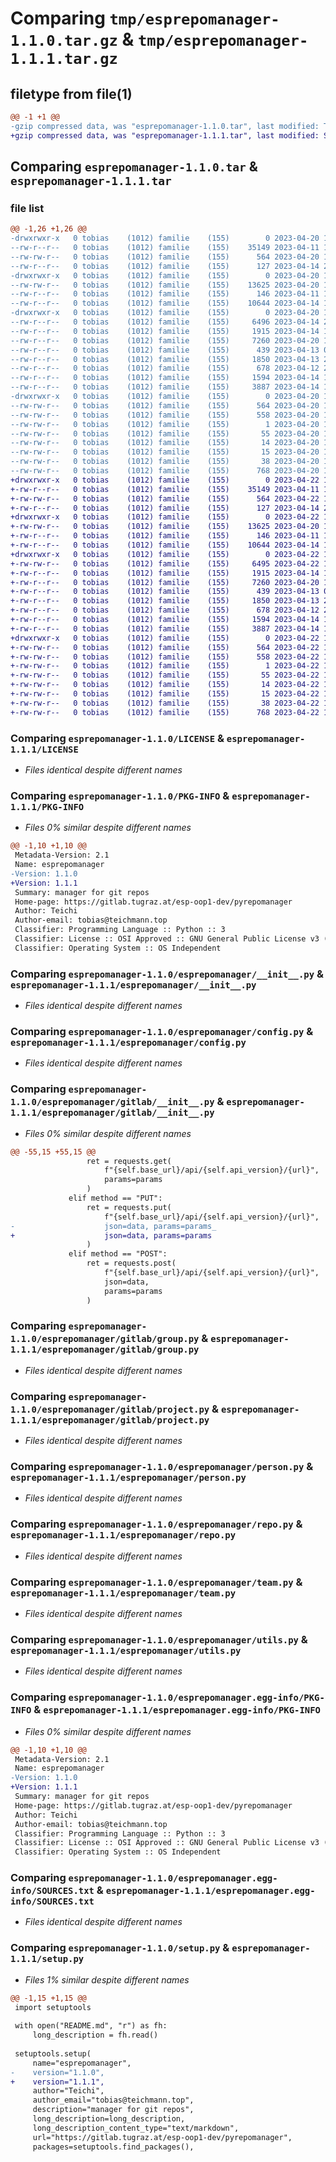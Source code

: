 # Comparing `tmp/esprepomanager-1.1.0.tar.gz` & `tmp/esprepomanager-1.1.1.tar.gz`

## filetype from file(1)

```diff
@@ -1 +1 @@
-gzip compressed data, was "esprepomanager-1.1.0.tar", last modified: Thu Apr 20 15:27:27 2023, max compression
+gzip compressed data, was "esprepomanager-1.1.1.tar", last modified: Sat Apr 22 10:13:15 2023, max compression
```

## Comparing `esprepomanager-1.1.0.tar` & `esprepomanager-1.1.1.tar`

### file list

```diff
@@ -1,26 +1,26 @@
-drwxrwxr-x   0 tobias    (1012) familie    (155)        0 2023-04-20 15:27:27.645192 esprepomanager-1.1.0/
--rw-r--r--   0 tobias    (1012) familie    (155)    35149 2023-04-11 14:23:15.000000 esprepomanager-1.1.0/LICENSE
--rw-rw-r--   0 tobias    (1012) familie    (155)      564 2023-04-20 15:27:27.641192 esprepomanager-1.1.0/PKG-INFO
--rw-r--r--   0 tobias    (1012) familie    (155)      127 2023-04-14 20:13:12.000000 esprepomanager-1.1.0/README.md
-drwxrwxr-x   0 tobias    (1012) familie    (155)        0 2023-04-20 15:27:27.641192 esprepomanager-1.1.0/esprepomanager/
--rw-rw-r--   0 tobias    (1012) familie    (155)    13625 2023-04-20 15:25:44.000000 esprepomanager-1.1.0/esprepomanager/__init__.py
--rw-r--r--   0 tobias    (1012) familie    (155)      146 2023-04-11 14:32:23.000000 esprepomanager-1.1.0/esprepomanager/__main__.py
--rw-r--r--   0 tobias    (1012) familie    (155)    10644 2023-04-14 17:25:28.000000 esprepomanager-1.1.0/esprepomanager/config.py
-drwxrwxr-x   0 tobias    (1012) familie    (155)        0 2023-04-20 15:27:27.641192 esprepomanager-1.1.0/esprepomanager/gitlab/
--rw-r--r--   0 tobias    (1012) familie    (155)     6496 2023-04-14 20:16:08.000000 esprepomanager-1.1.0/esprepomanager/gitlab/__init__.py
--rw-r--r--   0 tobias    (1012) familie    (155)     1915 2023-04-14 16:46:47.000000 esprepomanager-1.1.0/esprepomanager/gitlab/group.py
--rw-r--r--   0 tobias    (1012) familie    (155)     7260 2023-04-20 15:25:33.000000 esprepomanager-1.1.0/esprepomanager/gitlab/project.py
--rw-r--r--   0 tobias    (1012) familie    (155)      439 2023-04-13 01:24:15.000000 esprepomanager-1.1.0/esprepomanager/gitlab/user.py
--rw-r--r--   0 tobias    (1012) familie    (155)     1850 2023-04-13 22:10:58.000000 esprepomanager-1.1.0/esprepomanager/person.py
--rw-r--r--   0 tobias    (1012) familie    (155)      678 2023-04-12 20:47:34.000000 esprepomanager-1.1.0/esprepomanager/repo.py
--rw-r--r--   0 tobias    (1012) familie    (155)     1594 2023-04-14 15:42:33.000000 esprepomanager-1.1.0/esprepomanager/team.py
--rw-r--r--   0 tobias    (1012) familie    (155)     3887 2023-04-14 18:31:34.000000 esprepomanager-1.1.0/esprepomanager/utils.py
-drwxrwxr-x   0 tobias    (1012) familie    (155)        0 2023-04-20 15:27:27.641192 esprepomanager-1.1.0/esprepomanager.egg-info/
--rw-rw-r--   0 tobias    (1012) familie    (155)      564 2023-04-20 15:27:27.000000 esprepomanager-1.1.0/esprepomanager.egg-info/PKG-INFO
--rw-rw-r--   0 tobias    (1012) familie    (155)      558 2023-04-20 15:27:27.000000 esprepomanager-1.1.0/esprepomanager.egg-info/SOURCES.txt
--rw-rw-r--   0 tobias    (1012) familie    (155)        1 2023-04-20 15:27:27.000000 esprepomanager-1.1.0/esprepomanager.egg-info/dependency_links.txt
--rw-rw-r--   0 tobias    (1012) familie    (155)       55 2023-04-20 15:27:27.000000 esprepomanager-1.1.0/esprepomanager.egg-info/entry_points.txt
--rw-rw-r--   0 tobias    (1012) familie    (155)       14 2023-04-20 15:27:27.000000 esprepomanager-1.1.0/esprepomanager.egg-info/requires.txt
--rw-rw-r--   0 tobias    (1012) familie    (155)       15 2023-04-20 15:27:27.000000 esprepomanager-1.1.0/esprepomanager.egg-info/top_level.txt
--rw-rw-r--   0 tobias    (1012) familie    (155)       38 2023-04-20 15:27:27.645192 esprepomanager-1.1.0/setup.cfg
--rw-rw-r--   0 tobias    (1012) familie    (155)      768 2023-04-20 14:32:14.000000 esprepomanager-1.1.0/setup.py
+drwxrwxr-x   0 tobias    (1012) familie    (155)        0 2023-04-22 10:13:15.207487 esprepomanager-1.1.1/
+-rw-r--r--   0 tobias    (1012) familie    (155)    35149 2023-04-11 14:23:15.000000 esprepomanager-1.1.1/LICENSE
+-rw-rw-r--   0 tobias    (1012) familie    (155)      564 2023-04-22 10:13:15.207487 esprepomanager-1.1.1/PKG-INFO
+-rw-r--r--   0 tobias    (1012) familie    (155)      127 2023-04-14 20:13:12.000000 esprepomanager-1.1.1/README.md
+drwxrwxr-x   0 tobias    (1012) familie    (155)        0 2023-04-22 10:13:15.163487 esprepomanager-1.1.1/esprepomanager/
+-rw-rw-r--   0 tobias    (1012) familie    (155)    13625 2023-04-20 15:25:44.000000 esprepomanager-1.1.1/esprepomanager/__init__.py
+-rw-r--r--   0 tobias    (1012) familie    (155)      146 2023-04-11 14:32:23.000000 esprepomanager-1.1.1/esprepomanager/__main__.py
+-rw-r--r--   0 tobias    (1012) familie    (155)    10644 2023-04-14 17:25:28.000000 esprepomanager-1.1.1/esprepomanager/config.py
+drwxrwxr-x   0 tobias    (1012) familie    (155)        0 2023-04-22 10:13:15.187487 esprepomanager-1.1.1/esprepomanager/gitlab/
+-rw-rw-r--   0 tobias    (1012) familie    (155)     6495 2023-04-22 10:13:08.000000 esprepomanager-1.1.1/esprepomanager/gitlab/__init__.py
+-rw-r--r--   0 tobias    (1012) familie    (155)     1915 2023-04-14 16:46:47.000000 esprepomanager-1.1.1/esprepomanager/gitlab/group.py
+-rw-r--r--   0 tobias    (1012) familie    (155)     7260 2023-04-20 15:25:33.000000 esprepomanager-1.1.1/esprepomanager/gitlab/project.py
+-rw-r--r--   0 tobias    (1012) familie    (155)      439 2023-04-13 01:24:15.000000 esprepomanager-1.1.1/esprepomanager/gitlab/user.py
+-rw-r--r--   0 tobias    (1012) familie    (155)     1850 2023-04-13 22:10:58.000000 esprepomanager-1.1.1/esprepomanager/person.py
+-rw-r--r--   0 tobias    (1012) familie    (155)      678 2023-04-12 20:47:34.000000 esprepomanager-1.1.1/esprepomanager/repo.py
+-rw-r--r--   0 tobias    (1012) familie    (155)     1594 2023-04-14 15:42:33.000000 esprepomanager-1.1.1/esprepomanager/team.py
+-rw-r--r--   0 tobias    (1012) familie    (155)     3887 2023-04-14 18:31:34.000000 esprepomanager-1.1.1/esprepomanager/utils.py
+drwxrwxr-x   0 tobias    (1012) familie    (155)        0 2023-04-22 10:13:15.175487 esprepomanager-1.1.1/esprepomanager.egg-info/
+-rw-rw-r--   0 tobias    (1012) familie    (155)      564 2023-04-22 10:13:15.000000 esprepomanager-1.1.1/esprepomanager.egg-info/PKG-INFO
+-rw-rw-r--   0 tobias    (1012) familie    (155)      558 2023-04-22 10:13:15.000000 esprepomanager-1.1.1/esprepomanager.egg-info/SOURCES.txt
+-rw-rw-r--   0 tobias    (1012) familie    (155)        1 2023-04-22 10:13:15.000000 esprepomanager-1.1.1/esprepomanager.egg-info/dependency_links.txt
+-rw-rw-r--   0 tobias    (1012) familie    (155)       55 2023-04-22 10:13:15.000000 esprepomanager-1.1.1/esprepomanager.egg-info/entry_points.txt
+-rw-rw-r--   0 tobias    (1012) familie    (155)       14 2023-04-22 10:13:15.000000 esprepomanager-1.1.1/esprepomanager.egg-info/requires.txt
+-rw-rw-r--   0 tobias    (1012) familie    (155)       15 2023-04-22 10:13:15.000000 esprepomanager-1.1.1/esprepomanager.egg-info/top_level.txt
+-rw-rw-r--   0 tobias    (1012) familie    (155)       38 2023-04-22 10:13:15.207487 esprepomanager-1.1.1/setup.cfg
+-rw-rw-r--   0 tobias    (1012) familie    (155)      768 2023-04-22 10:13:08.000000 esprepomanager-1.1.1/setup.py
```

### Comparing `esprepomanager-1.1.0/LICENSE` & `esprepomanager-1.1.1/LICENSE`

 * *Files identical despite different names*

### Comparing `esprepomanager-1.1.0/PKG-INFO` & `esprepomanager-1.1.1/PKG-INFO`

 * *Files 0% similar despite different names*

```diff
@@ -1,10 +1,10 @@
 Metadata-Version: 2.1
 Name: esprepomanager
-Version: 1.1.0
+Version: 1.1.1
 Summary: manager for git repos
 Home-page: https://gitlab.tugraz.at/esp-oop1-dev/pyrepomanager
 Author: Teichi
 Author-email: tobias@teichmann.top
 Classifier: Programming Language :: Python :: 3
 Classifier: License :: OSI Approved :: GNU General Public License v3 (GPLv3)
 Classifier: Operating System :: OS Independent
```

### Comparing `esprepomanager-1.1.0/esprepomanager/__init__.py` & `esprepomanager-1.1.1/esprepomanager/__init__.py`

 * *Files identical despite different names*

### Comparing `esprepomanager-1.1.0/esprepomanager/config.py` & `esprepomanager-1.1.1/esprepomanager/config.py`

 * *Files identical despite different names*

### Comparing `esprepomanager-1.1.0/esprepomanager/gitlab/__init__.py` & `esprepomanager-1.1.1/esprepomanager/gitlab/__init__.py`

 * *Files 0% similar despite different names*

```diff
@@ -55,15 +55,15 @@
                 ret = requests.get(
                     f"{self.base_url}/api/{self.api_version}/{url}",
                     params=params
                 )
             elif method == "PUT":
                 ret = requests.put(
                     f"{self.base_url}/api/{self.api_version}/{url}",
-                    json=data, params=params_
+                    json=data, params=params
                 )
             elif method == "POST":
                 ret = requests.post(
                     f"{self.base_url}/api/{self.api_version}/{url}",
                     json=data,
                     params=params
                 )
```

### Comparing `esprepomanager-1.1.0/esprepomanager/gitlab/group.py` & `esprepomanager-1.1.1/esprepomanager/gitlab/group.py`

 * *Files identical despite different names*

### Comparing `esprepomanager-1.1.0/esprepomanager/gitlab/project.py` & `esprepomanager-1.1.1/esprepomanager/gitlab/project.py`

 * *Files identical despite different names*

### Comparing `esprepomanager-1.1.0/esprepomanager/person.py` & `esprepomanager-1.1.1/esprepomanager/person.py`

 * *Files identical despite different names*

### Comparing `esprepomanager-1.1.0/esprepomanager/repo.py` & `esprepomanager-1.1.1/esprepomanager/repo.py`

 * *Files identical despite different names*

### Comparing `esprepomanager-1.1.0/esprepomanager/team.py` & `esprepomanager-1.1.1/esprepomanager/team.py`

 * *Files identical despite different names*

### Comparing `esprepomanager-1.1.0/esprepomanager/utils.py` & `esprepomanager-1.1.1/esprepomanager/utils.py`

 * *Files identical despite different names*

### Comparing `esprepomanager-1.1.0/esprepomanager.egg-info/PKG-INFO` & `esprepomanager-1.1.1/esprepomanager.egg-info/PKG-INFO`

 * *Files 0% similar despite different names*

```diff
@@ -1,10 +1,10 @@
 Metadata-Version: 2.1
 Name: esprepomanager
-Version: 1.1.0
+Version: 1.1.1
 Summary: manager for git repos
 Home-page: https://gitlab.tugraz.at/esp-oop1-dev/pyrepomanager
 Author: Teichi
 Author-email: tobias@teichmann.top
 Classifier: Programming Language :: Python :: 3
 Classifier: License :: OSI Approved :: GNU General Public License v3 (GPLv3)
 Classifier: Operating System :: OS Independent
```

### Comparing `esprepomanager-1.1.0/esprepomanager.egg-info/SOURCES.txt` & `esprepomanager-1.1.1/esprepomanager.egg-info/SOURCES.txt`

 * *Files identical despite different names*

### Comparing `esprepomanager-1.1.0/setup.py` & `esprepomanager-1.1.1/setup.py`

 * *Files 1% similar despite different names*

```diff
@@ -1,15 +1,15 @@
 import setuptools
 
 with open("README.md", "r") as fh:
     long_description = fh.read()
 
 setuptools.setup(
     name="esprepomanager",
-    version="1.1.0",
+    version="1.1.1",
     author="Teichi",
     author_email="tobias@teichmann.top",
     description="manager for git repos",
     long_description=long_description,
     long_description_content_type="text/markdown",
     url="https://gitlab.tugraz.at/esp-oop1-dev/pyrepomanager",
     packages=setuptools.find_packages(),
```

